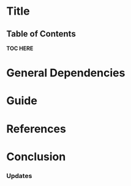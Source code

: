 # Title
 
## Table of Contents
**TOC HERE**

# General Dependencies

# Guide

# References

# Conclusion

### Updates


<!-- 
REMOVE ME WHEN COPYING

Make sure to add Table of Contents (TOC) when done
Make sure to generate section numbers when done

Take note to comment out the first two sections when doing this
 -->


